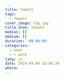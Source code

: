 ```yaml
---
title: Yamato
tags:
  - Yamato
cover_image: top.jpg
title_show: Yamato
medias: []
medium: []
duration: '00:00:00'
categories:
  - news
  - - work
lang: ja
date: 2019-09-04 18:46:34
where:
---
```

<!--
# Tag Plugins
## Image
{% img [class names] /path/to/image [width] [height] "title text 'alt text'" %}

## Link
{% link text url [external] [title] %}

## YouTube
{% youtube video_id %}

## Vimeo
{% vimeo video_id [width] [height] %}

<!-- more -->
